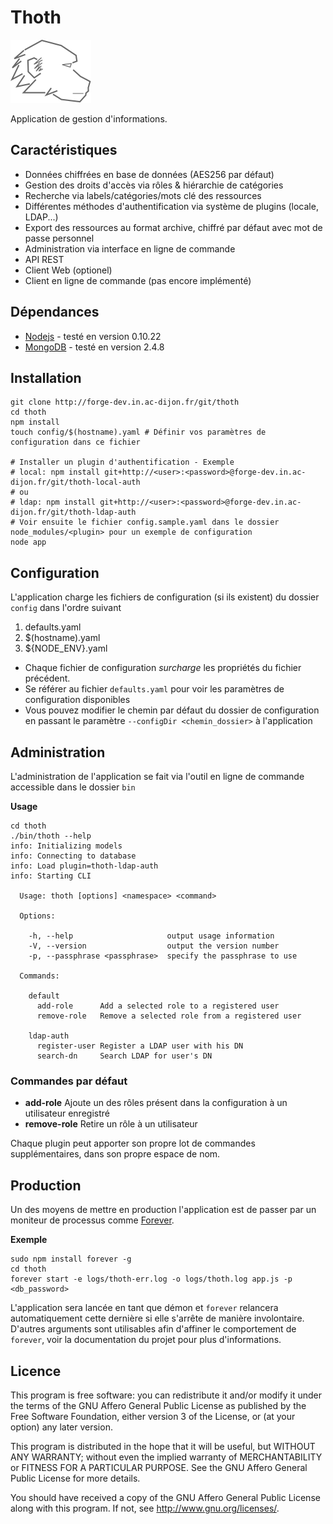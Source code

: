 Thoth
=====

![Thoth](./client/img/logo.svg)

Application de gestion d'informations.

Caractéristiques
----------------

- Données chiffrées en base de données (AES256 par défaut)
- Gestion des droits d'accès via rôles & hiérarchie de catégories
- Recherche via labels/catégories/mots clé des ressources
- Différentes méthodes d'authentification via système de plugins (locale, LDAP...)
- Export des ressources au format archive, chiffré par défaut avec mot de passe personnel
- Administration via interface en ligne de commande
- API REST
- Client Web (optionel)
- Client en ligne de commande (pas encore implémenté)

Dépendances
-----------

- [Nodejs](http://nodejs.org/) - testé en version 0.10.22
- [MongoDB](http://www.mongodb.org/) - testé en version 2.4.8

Installation
------------

```
git clone http://forge-dev.in.ac-dijon.fr/git/thoth
cd thoth
npm install
touch config/$(hostname).yaml # Définir vos paramètres de configuration dans ce fichier

# Installer un plugin d'authentification - Exemple
# local: npm install git+http://<user>:<password>@forge-dev.in.ac-dijon.fr/git/thoth-local-auth
# ou
# ldap: npm install git+http://<user>:<password>@forge-dev.in.ac-dijon.fr/git/thoth-ldap-auth
# Voir ensuite le fichier config.sample.yaml dans le dossier node_modules/<plugin> pour un exemple de configuration
node app
```

Configuration
-------------

L'application charge les fichiers de configuration (si ils existent) du dossier `config` dans l'ordre suivant

1. defaults.yaml
2. $(hostname).yaml
3. ${NODE_ENV}.yaml

- Chaque fichier de configuration *surcharge* les propriétés du fichier précédent.
- Se référer au fichier `defaults.yaml` pour voir les paramètres de configuration disponibles
- Vous pouvez modifier le chemin par défaut du dossier de configuration en passant le paramètre `--configDir <chemin_dossier>` à l'application

Administration
--------------

L'administration de l'application se fait via l'outil en ligne de commande accessible dans le dossier `bin`

**Usage**
```
cd thoth
./bin/thoth --help
info: Initializing models
info: Connecting to database
info: Load plugin=thoth-ldap-auth
info: Starting CLI

  Usage: thoth [options] <namespace> <command>

  Options:

    -h, --help                     output usage information
    -V, --version                  output the version number
    -p, --passphrase <passphrase>  specify the passphrase to use

  Commands:

    default
      add-role      Add a selected role to a registered user
      remove-role   Remove a selected role from a registered user

    ldap-auth
      register-user Register a LDAP user with his DN
      search-dn     Search LDAP for user's DN
```

### Commandes par défaut

- **add-role** Ajoute un des rôles présent dans la configuration à un utilisateur enregistré
- **remove-role** Retire un rôle à un utilisateur

Chaque plugin peut apporter son propre lot de commandes supplémentaires, dans son propre espace de nom.

Production
----------

Un des moyens de mettre en production l'application est de passer par un moniteur de processus comme [Forever](https://github.com/nodejitsu/forever).

**Exemple**
```
sudo npm install forever -g
cd thoth
forever start -e logs/thoth-err.log -o logs/thoth.log app.js -p <db_password>
```

L'application sera lancée en tant que démon et `forever` relancera automatiquement cette dernière si elle s'arrête de manière involontaire. D'autres arguments sont utilisables afin d'affiner le comportement de `forever`, voir la documentation du projet pour plus d'informations.

Licence
-------

This program is free software: you can redistribute it and/or modify
it under the terms of the GNU Affero General Public License as published by
the Free Software Foundation, either version 3 of the License, or
(at your option) any later version.

This program is distributed in the hope that it will be useful,
but WITHOUT ANY WARRANTY; without even the implied warranty of
MERCHANTABILITY or FITNESS FOR A PARTICULAR PURPOSE.  See the
GNU Affero General Public License for more details.

You should have received a copy of the GNU Affero General Public License
along with this program.  If not, see <http://www.gnu.org/licenses/>.